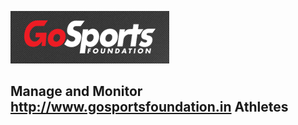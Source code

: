 ![gosports](https://raw.githubusercontent.com/asmltd/gosports/master/Screen%20Shot%202017-09-07%20at%204.15.29%20PM.png)

## Manage and Monitor http://www.gosportsfoundation.in Athletes
